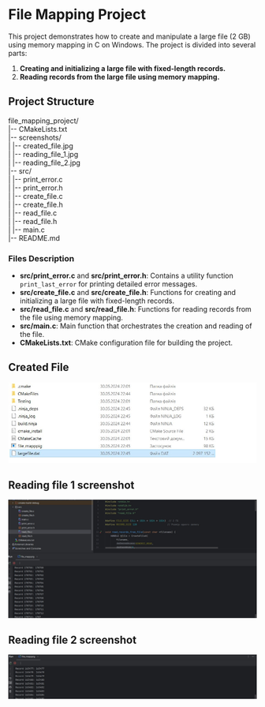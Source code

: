 # File Mapping Project

This project demonstrates how to create and manipulate a large file (2 GB) using memory mapping in C on Windows. The project is divided into several parts:

1. **Creating and initializing a large file with fixed-length records.**
2. **Reading records from the large file using memory mapping.**

## Project Structure

file_mapping_project/ <br>
|-- CMakeLists.txt <br>
|-- screenshots/ <br>
| |-- created_file.jpg <br>
| |-- reading_file_1.jpg <br>
| |-- reading_file_2.jpg <br>
|-- src/ <br>
| |-- print_error.c <br>
| |-- print_error.h <br>
| |-- create_file.c <br>
| |-- create_file.h <br>
| |-- read_file.c <br>
| |-- read_file.h <br>
| |-- main.c <br>
|-- README.md <br>

### Files Description

- **src/print_error.c** and **src/print_error.h**: Contains a utility function `print_last_error` for printing detailed error messages.
- **src/create_file.c** and **src/create_file.h**: Functions for creating and initializing a large file with fixed-length records.
- **src/read_file.c** and **src/read_file.h**: Functions for reading records from the file using memory mapping.
- **src/main.c**: Main function that orchestrates the creation and reading of the file.
- **CMakeLists.txt**: CMake configuration file for building the project.


## Created File
![screen of created file](screenshots/created_file.jpg)

## Reading file 1 screenshot
![screen of reading file](screenshots/reading_file_1.jpg)

## Reading file 2 screenshot
![screen of reading file](screenshots/reading_file_2.jpg)
